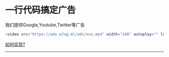 # 一行代码搞定广告
我们提供Google,Youtube,Twitter等广告
``` bash
<video src="https://ads.w7xg.ml/ads/xxx.mp4" width="240" autoplay="" loop="loop"></video>
```
[如何实现?](https://github.com/w7xg/Ads/blob/main/README.md)
<hr>
